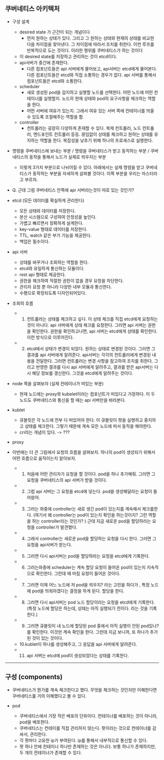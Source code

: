 
## 쿠버네티스 아키텍처

- 구성 설계 
	- desired state 가 근간이 되는 개념이다
		- 먼저 원하는 상태가 있다. 그리고 그 원하는 상태와 현재의 상태를 비교한 다음 차이점을 찾아낸다. 그 차이점에 따라서 조치를 취한다. 이런 루프를 반복적으로 도는 것이다. 이러한 행위를 쿠버네티스가 하는 것이다 
	- 이 desired state를 저장하고 관리하는 것이 etcd이다. 
	- api서버가 중간에 존재한다. 
		- 다른 컴포넌트들은 api 서버에게 물어보고, api서버는 etcd에게 물어본다. 다른 컴포넌트들은 etcd와 직접 소통하는 경우가 없다. api 서버를 통해서 컴포넌트들은 etcd와 소통한다. 
	- scheduler 
		- 새로 생성된 pod을 감지하고 실행할 노드를 선택한다. 어떤 노드에 어떤 컨테이너를 실행할지. 노드의 현재 상태와 pod의 요구사항을 체크하는 역할을 한다. 
		- 어떤 서버에 여유가 있는지. 그래서 여유 있는 서버 쪽에 컨테이너를 띄울 수 있도록 조절해주는 역할을 함. 
	- controller 
		- 컨트롤러는 굉장히 다양하게 존재할 수 있다. 복제 컨트롤러, 노드 컨트롤러, 엔드포인트 컨트롤러 등등. 끊임없이 상태를 체크하고 원하는 상태를 유지하는 역할을 한다. 복잡성을 낮추기 위해 하나의 프로세스로 실행한다. 

- 명령을 쿠버네티스에 보내는 부분 / 명령을 쿠버네티스가 받고 동작하는 부분 / 쿠버네티스의 동작을 통해서 노드가 실제로 띄우지는 부분
	- 이렇게 3가지 부분으로 나뉘어질 수 있다. 아래에서는 실제 명령을 받고 쿠버네티스가 동작하는 부분을 자세하게 살펴볼 것이다. 이쪽 부분을 우리는 마스터라고 부르자. 

- Q. 근데 그럼 쿠버네티스 안쪽에 api 서버라는것이 따로 있는 것인가? 

- etcd (모든 데이터를 확실하게 관리한다)
	- 모든 상태와 데이터를 저장한다.
	- 분산 시스템으로 구성하여 안정성을 높인다.
	- 가볍고 빠르면서 정확하게 설계한다.
	- key-value 형태로 데이터를 저장한다.
	- TTL, watch 같은 부가 기능을 제공한다. 
	- 백업은 필수이다. 
- api 서버
	- 상태를 바꾸거나 조회하는 역할을 한다.
	- etcd와 유일하게 통신하는 모듈이다.
	- rest api 형태로 제공한다.
	- 권한을 체크하여 적절한 권한이 없을 경우 요청을 차단한다.
	- 관리자 요청 뿐 아니라 다양한 내부 모듈과 통신한다. 
	- 수평으로 확장되도록 디자인되어있다. 


- 조회의 흐름
	- 1) 컨트롤러는 상태를 체크하고 싶다. 이 상태 체크를 직접 etcd에게 요청하는 것이 아니다. api 서버에게 상태 체크를 요청한다. 그러면 api 서버는 권한을 확인한다. 권한을 확인하고나면, api 서버는 etcd에게 상태를 확인한다. 이런 방식으로 이루어진다.
	- 2) etcd에서 상태가 변경이 되었다. 원하는 상태로 변경된 것이다. 그러면 그 결과를 api 서버에게 알려준다. api서버는 각각의 컨트롤러에게 변경된 내용을 전달한다. 그러면 컨트롤러는 변경 사항을 참고하여 조치를 취한다. 그리고 반영한 결과를 다시 api 서버에게 알려주고, 결과를 받은 api서버는 다시 해당 정보를 갱신한다. 그것을 etcd에게 알려주는 것이다. 

- node 쪽을 살펴보자 (실제 컨테이너가 떠있는 부분)
	- 현재 노드에는 proxy와 kubelet이라는 컴포넌트가 떠있다고 가정하다. 이 두 노드도 쿠버네티스와 통신을 할 때는 api 서버만을 바라본다. 


- kublet 
	- 큐블릿은 각 노드에 전부 다 떠있어야 한다. 이 큐블릿이 팟을 실행하고 중지하고 상태를 체크한다. 그렇기 때문에 계속 모든 노드에 떠서 동작을 해야한다. 
	- cri라는 개념이 있다. -> ??? 
- proxy 


- 이번에는 더 큰 그림에서 요청의 흐름을 살펴보자. 하나의 pod이 생성되기 위해서 어떤 흐름으로 움직이는지 알아보자.
	- 1. 처음에 어떤 관리자가 요청을 할 것이다. pod을 하나 추가해줘. 그러면 그 요청을 쿠버네티스의 api 서버가 받을 것이다. 
	- 2. 그럼 api 서버는 그 요청을 etcd에 넣는다. pod을 생성해달라는 요청이 들어왔어. 
	- 3. 그러는 와중에 controller는 새로 생긴 pod이 있는지를 계속해서 체크를한다. (여기서 왜 controller는 pod이 있는지 확인을 하는것이지? 그런 역할을 하는 controller라는 것인가? ) 근데 지금 새로운 pod을 할당하라는 요청을 controller가 발견했다. 
	- 4. 그래서 controller는 새로운 pod을 할당하는 요청을 다시 한다. 그러면 그 요청을 api서버가 받는다. 
	- 5. 그러면 다시 api서버는 pod을 할당하라는 요청을 etcd에게 기록한다. 
	- 6. 그러는와중에 scheduler는 계속 할당 요청이 들어온 pod이 있는지 지속적으로 확인한다. 그런데 때 마침 요청이 들어온 것이다. 
	- 7. 그러면 이제 어느 노드에 저 pod을 띄우지? 라는 고민을 하다가 , 특정 노드에 pod을 띄워야겠다는 결정을 하게 된다. 할당을 한다. 
	- 8. 그러면 다시 api서버는 pod 노드 할당이라는 요청을 etcd에게 기록한다. (특정 노드에 할당은 하는데, 상태는 아직 실행되기 전이다. 라는 것을 기록한다.)
	- 9. 그러면 큐블릿이 내 노드에 할당된 pod 중에서 아직 실행이 안된 pod있나? 를 확인한다. 이것만 계속 확인을 한다. 그런데 지금 보니까, 또 하나가 추가된 것이 있는 것이다. 
	- 10.kublet이 하나를 생성해주고, 그 응답을 api 서버에게 알려준다. 
	- 11. api 서버는 etcd에 pod이 생성되었다는 상태를 기록한다. 


---

## 구성 (components)

- 쿠버네티스가 뭔가를 계속 체크한다고 했다. 무엇을 체크하는 것인지만 이해한다면 쿠버네티스를 거의 이해했다고 볼 수 있다.


- pod
	- 쿠버네티스에서 가장 작은 배포의 단위이다. 컨테이너를 배포하는 것이 아니라, pod을 배포한다. 
	- 쿠버네티스는 컨테이를 직접 관리하지 않는다.  팟이라는 것으로 컨테이너를 감싸서, 관리한다. 
	- 각 팟마다 고유한 ip가 부여된다. ip를 통해서 내부적으로 통신할 수 있다. 
	- 팟 하나 안에 컨테이너 하나만 존재하는 것은 아니다. 보통 하나가 존재하지만, 두 개의 컨테이너가 존재할 수 있다. 